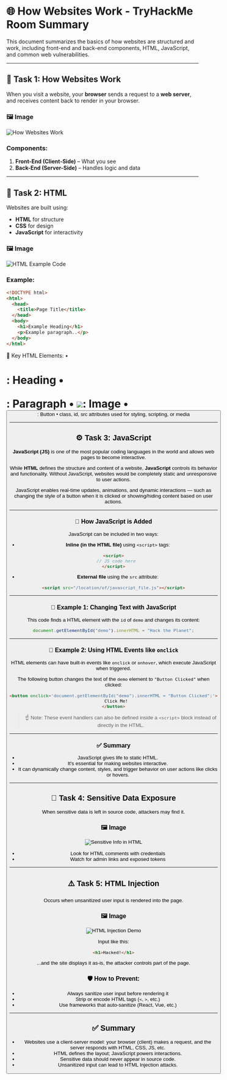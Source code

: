 # 🌐 How Websites Work - TryHackMe Room Summary

This document summarizes the basics of how websites are structured and work, including front-end and back-end components, HTML, JavaScript, and common web vulnerabilities.

---

## 🧠 Task 1: How Websites Work

When you visit a website, your **browser** sends a request to a **web server**, and receives content back to render in your browser.

### 🖼️ Image
![How Websites Work](https://github.com/user-attachments/assets/ea6f63f9-f5e7-4cac-b617-14579697f5a5)

### Components:
1. **Front-End (Client-Side)** – What you see
2. **Back-End (Server-Side)** – Handles logic and data

---

## 🧾 Task 2: HTML

Websites are built using:
- **HTML** for structure
- **CSS** for design
- **JavaScript** for interactivity

### 🖼️ Image
![HTML Example Code](https://github.com/user-attachments/assets/ee310db1-afdb-43f0-8a61-eb631e3732a7)

### Example:
```html
<!DOCTYPE html>
<html>
  <head>
    <title>Page Title</title>
  </head>
  <body>
    <h1>Example Heading</h1>
    <p>Example paragraph..</p>
  </body>
</html>
```

📌 Key HTML Elements:
•	<h1>: Heading
•	<p>: Paragraph
•	<img src="path">: Image
•	<button>: Button
•	class, id, src attributes used for styling, scripting, or media

---

## ⚙️ Task 3: JavaScript

**JavaScript (JS)** is one of the most popular coding languages in the world and allows web pages to become interactive.

While **HTML** defines the structure and content of a website, **JavaScript** controls its behavior and functionality. Without JavaScript, websites would be completely static and unresponsive to user actions.

JavaScript enables real-time updates, animations, and dynamic interactions — such as changing the style of a button when it is clicked or showing/hiding content based on user actions.

---

### 📌 How JavaScript is Added

JavaScript can be included in two ways:

- **Inline (in the HTML file)** using `<script>` tags:
```html
<script>
  // JS code here
</script>
```

- **External file** using the `src` attribute:
```html
<script src="/location/of/javascript_file.js"></script>
```
---

### 🧠 Example 1: Changing Text with JavaScript

This code finds a HTML element with the `id` of `demo` and changes its content:

```javascript
document.getElementById("demo").innerHTML = "Hack the Planet";
```

---

### 🧠 Example 2: Using HTML Events like `onclick`

HTML elements can have built-in events like `onclick` or `onhover`, which execute JavaScript when triggered.

The following button changes the text of the `demo` element to `"Button Clicked"` when clicked:

```html
<button onclick='document.getElementById("demo").innerHTML = "Button Clicked";'>
  Click Me!
</button>
```

> ☝️ Note: These event handlers can also be defined inside a `<script>` block instead of directly in the HTML.

---

### ✅ Summary

- JavaScript gives life to static HTML.
- It's essential for making websites interactive.
- It can dynamically change content, styles, and trigger behavior on user actions like clicks or hovers.

---


## 🔐 Task 4: Sensitive Data Exposure

When sensitive data is left in source code, attackers may find it.

### 🖼️ Image
![Sensitive Info in HTML](https://github.com/user-attachments/assets/fa1b5141-8623-4f80-92b8-03d59552378b)

- Look for HTML comments with credentials
- Watch for admin links and exposed tokens

---

## ⚠️ Task 5: HTML Injection

Occurs when unsanitized user input is rendered into the page.

### 🖼️ Image
![HTML Injection Demo](https://github.com/user-attachments/assets/5d5c5cf5-8dd2-47b0-aa0d-3e255cfe4603)

Input like this:
```html
<h1>Hacked!</h1>
```
...and the site displays it as-is, the attacker controls part of the page.

### 🛡️ How to Prevent:
- Always sanitize user input before rendering it
- Strip or encode HTML tags (`<`, `>`, etc.)
- Use frameworks that auto-sanitize (React, Vue, etc.)

---

## ✅ Summary

- Websites use a client-server model: your browser (client) makes a request, and the server responds with HTML, CSS, JS, etc.
- HTML defines the layout; JavaScript powers interactions.
- Sensitive data should never appear in source code.
- Unsanitized input can lead to HTML Injection attacks.
